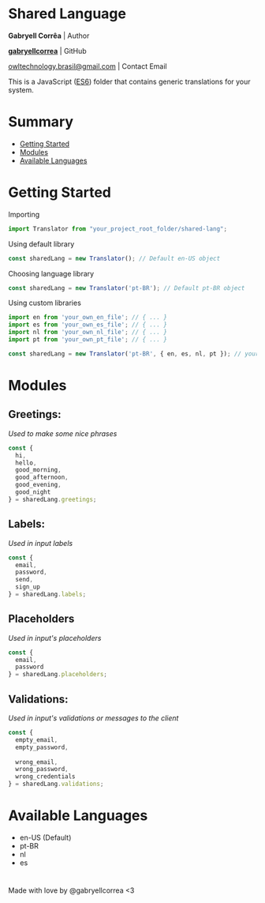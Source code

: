 # Shared Language
**Gabryell Corrêa** | Author

**[gabryellcorrea](https://github.com/gabryellcorrea "Gabryell's GitHub")** | GitHub


owltechnology.brasil@gmail.com | Contact Email

This is a JavaScript ([ES6](https://www.w3schools.com/js/js_es6.asp)) folder that contains generic translations for your system.

# Summary

- [Getting Started](#getting-started)
- [Modules](#modules)
- [Available Languages](#available-languages)


# Getting Started

Importing
```javascript
import Translator from "your_project_root_folder/shared-lang";
```

Using default library
```javascript
const sharedLang = new Translator(); // Default en-US object
```

Choosing language library
```javascript
const sharedLang = new Translator('pt-BR'); // Default pt-BR object
```

Using custom libraries
```javascript
import en from 'your_own_en_file'; // { ... }
import es from 'your_own_es_file'; // { ... }
import nl from 'your_own_nl_file'; // { ... }
import pt from 'your_own_pt_file'; // { ... }

const sharedLang = new Translator('pt-BR', { en, es, nl, pt }); // your pt-BR object
```

# Modules

## Greetings:
*Used to make some nice phrases*

```javascript
const {
  hi,
  hello,
  good_morning,
  good_afternoon,
  good_evening,
  good_night
} = sharedLang.greetings;
```

## Labels:
*Used in input labels*

```javascript
const {
  email,
  password,
  send,
  sign_up
} = sharedLang.labels;
```

## Placeholders
*Used in input's placeholders*

```javascript
const {
  email,
  password
} = sharedLang.placeholders;
```

## Validations:
*Used in input's validations or messages to the client*

```javascript
const {
  empty_email,
  empty_password,
  
  wrong_email,
  wrong_password,
  wrong_credentials
} = sharedLang.validations;
```

# Available Languages
- en-US (Default)
- pt-BR
- nl
- es

#

Made with love by @gabryellcorrea <3
